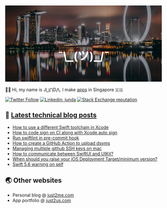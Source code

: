 [![](https://github.com/samwize/samwize/blob/master/singapore.jpg?raw=true)](https://just2me.com/about)

👋🏻 Hi, my name is J⋃⋂D⋀. I make [apps](https://just2us.com/apps) in Singapore 🇸🇬

[![Twitter Follow](https://img.shields.io/twitter/follow/samwize?label=Follow)](https://twitter.com/samwize)
[![Linkedin: junda](https://img.shields.io/badge/-Junda-blue?style=flat-square&logo=Linkedin&logoColor=white&link=https://www.linkedin.com/in/junda/)](https://www.linkedin.com/in/junda/)
[![Stack Exchange reputation](https://img.shields.io/stackexchange/stackoverflow/r/242682)](https://stackoverflow.com/users/242682/samwize)

## 📕 [Latest technical blog posts](https://samwize.com)

<!-- BLOG-POST-LIST:START -->
- [How to use a different Swift toolchain in Xcode](https://samwize.com/2022/05/23/how-to-use-a-different-swift-toolchain-in-xcode/)
- [How to code sign on CI along with Xcode auto sign](https://samwize.com/2022/04/28/how-to-code-sign-on-ci-cd-along-with-xcode-auto-sign/)
- [Run swiftlint in pre-commit hook](https://samwize.com/2022/04/22/run-swiftlint-in-pre-commit-hook/)
- [How to create a GitHub Action to upload dsyms](https://samwize.com/2022/04/19/how-to-create-a-github-action-to-upload-dsyms/)
- [Managing multiple github SSH keys on mac](https://samwize.com/2022/04/06/managing-multiple-github-ssh-keys-on-mac/)
- [How to communicate between SwiftUI and UIKit?](https://samwize.com/2022/03/24/how-to-communicate-between-swiftui-and-uikit/)
- [When should you raise your iOS Deployment Target/minimum version?](https://samwize.com/2022/03/22/when-should-you-raise-your-ios-deployment-target-minimum-version/)
- [Swift 5.6 warning on self](https://samwize.com/2022/03/21/swift-5-6-warning-on-self/)
<!-- BLOG-POST-LIST:END -->

## 🌏 Other websites

- Personal blog @ [just2me.com](https://just2me.com)
- App portfolio @ [just2us.com](https://just2us.com)
